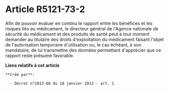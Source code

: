 # Article R5121-73-2

Afin  de pouvoir évaluer en continu le rapport entre les bénéfices et les  risques liés au médicament, le directeur général
de l'Agence nationale  de sécurité du médicament et des produits de santé peut à tout moment  demander au titulaire des
droits d'exploitation du médicament faisant  l'objet de l'autorisation temporaire d'utilisation ou, le cas échéant, à  son
mandataire, de lui transmettre des données permettant d'apprécier  que ce rapport reste présumé favorable.

**Liens relatifs à cet article**

	**Créé par**:

	  - Décret n°2013-66 du 18 janvier 2013 - art. 1
